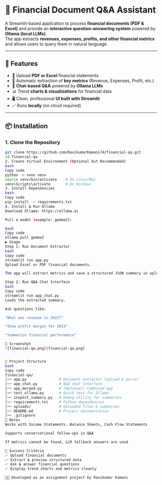 # 💬 Financial Document Q&A Assistant

A Streamlit-based application to process **financial documents (PDF & Excel)** and provide an **interactive question-answering system** powered by **Ollama (local LLMs)**.  
The app extracts **revenues, expenses, profits, and other financial metrics** and allows users to query them in natural language.

---

## 🚀 Features
- 📂 Upload **PDF or Excel** financial statements  
- 🔎 Automatic extraction of **key metrics** (Revenue, Expenses, Profit, etc.)  
- 💬 **Chat-based Q&A** powered by **Ollama LLMs**  
- 📊 Trend **charts & visualizations** for financial data  
- 🖥️ Clean, professional **UI built with Streamlit**  
- ✅ Runs **locally** (no cloud required)  

---

## 📦 Installation

### 1. Clone the Repository
```bash
git clone https://github.com/RavikumarKamani74/financial-qa.git
cd financial-qa
2. Create Virtual Environment (Optional but Recommended)
bash
Copy code
python -m venv venv
source venv/bin/activate    # On Linux/Mac
venv\Scripts\activate       # On Windows
3. Install Dependencies
bash
Copy code
pip install -r requirements.txt
4. Install & Run Ollama
Download Ollama: https://ollama.ai

Pull a model (example: gemma2):

bash
Copy code
ollama pull gemma2
▶️ Usage
Step 1: Run Document Extractor
bash
Copy code
streamlit run app.py
Upload Excel or PDF financial documents.

The app will extract metrics and save a structured JSON summary in uploads/.

Step 2: Run Q&A Chat Interface
bash
Copy code
streamlit run app_chat.py
Loads the extracted summary.

Ask questions like:

"What was revenue in 2022?"

"Show profit margin for 2023"

"Summarize financial performance"

📸 Screenshot
![financial-qa.png](financial-qa.png)


📂 Project Structure
bash
Copy code
financial-qa/
│── app.py               # Document extractor (upload & parse)
│── app_chat.py          # Q&A chat interface
│── app_merged.py        # (Optional) Combined app
│── test_ollama.py       # Quick test for Ollama
│── inspect_summary.py   # Debug utility for summaries
│── requirements.txt     # Python dependencies
│── uploads/             # Uploaded files & summaries
│── README.md            # Project documentation
│── .gitignore
📝 Notes
Works with Income Statements, Balance Sheets, Cash Flow Statements

Supports conversational follow-ups in Q&A

If metrics cannot be found, LLM fallback answers are used

🎯 Success Criteria
✅ Upload financial documents
✅ Extract & preview structured data
✅ Ask & answer financial questions
✅ Display trend charts and metrics cleanly

👨‍💻 Developed as an assignment project by Ravikumar Kamani
